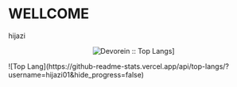 # WELLCOME
hijazi
<p align="center">
<!-- <img alt="Devorein :: Profile Stats" src="https://github-readme-stats.vercel.app/api?username=odoomates&show_icons=true&theme=radical">  -->
<img alt="Devorein :: Top Langs]" src="https://github-readme-stats.vercel.app/api/top-langs/?username=hijazi01&langs_count=10&theme=merko&layout=compact&hide=html"> 
</p>
![Top Lang](https://github-readme-stats.vercel.app/api/top-langs/?username=hijazi01&hide_progress=false)

